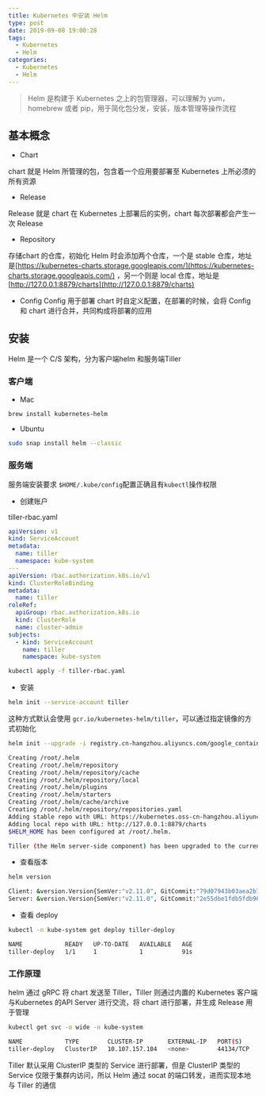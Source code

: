 ```yaml
---
title: Kubernetes 中安装 Helm
type: post
date: 2019-09-08 19:00:28
tags:
  - Kubernetes
  - Helm
categories:
  - Kubernetes
  - Helm
---
```


> Helm 是构建于 Kubernetes 之上的包管理器，可以理解为 yum，homebrew 或者 pip，用于简化包分发，安装，版本管理等操作流程

## 基本概念

- Chart

chart 就是 Helm 所管理的包，包含着一个应用要部署至 Kubernetes 上所必须的所有资源

- Release

Release 就是 chart 在 Kubernetes 上部署后的实例，chart 每次部署都会产生一次 Release

- Repository

存储chart 的仓库，初始化 Helm 时会添加两个仓库，一个是 stable 仓库，地址是[https://kubernetes-charts.storage.googleapis.com/](https://kubernetes-charts.storage.googleapis.com/) ，另一个则是 local 仓库，地址是 [http://127.0.0.1:8879/charts](http://127.0.0.1:8879/charts)

- Config
  Config 用于部署 chart 时自定义配置，在部署的时候，会将 Config 和 chart 进行合并，共同构成将部署的应用

## 安装

Helm 是一个 C/S 架构，分为客户端helm 和服务端Tiller

### 客户端

- Mac

```bash
brew install kubernetes-helm
```

- Ubuntu

```bash
sudo snap install helm --classic
```

### 服务端

服务端安装要求 `$HOME/.kube/config`配置正确且有`kubectl`操作权限

- 创建账户

tiller-rbac.yaml

```yaml
apiVersion: v1
kind: ServiceAccount
metadata:
  name: tiller
  namespace: kube-system
---
apiVersion: rbac.authorization.k8s.io/v1
kind: ClusterRoleBinding
metadata:
  name: tiller
roleRef:
  apiGroup: rbac.authorization.k8s.io
  kind: ClusterRole
  name: cluster-admin
subjects:
  - kind: ServiceAccount
    name: tiller
    namespace: kube-system
```

```bash
kubectl apply -f tiller-rbac.yaml
```

- 安装

```bash
helm init --service-account tiller
```

这种方式默认会使用 `gcr.io/kubernetes-helm/tiller`，可以通过指定镜像的方式初始化

```bash
helm init --upgrade -i registry.cn-hangzhou.aliyuncs.com/google_containers/tiller:v2.11.0 --stable-repo-url https://kubernetes.oss-cn-hangzhou.aliyuncs.com/charts --service-account tiller
```

```bash
Creating /root/.helm
Creating /root/.helm/repository
Creating /root/.helm/repository/cache
Creating /root/.helm/repository/local
Creating /root/.helm/plugins
Creating /root/.helm/starters
Creating /root/.helm/cache/archive
Creating /root/.helm/repository/repositories.yaml
Adding stable repo with URL: https://kubernetes.oss-cn-hangzhou.aliyuncs.com/charts
Adding local repo with URL: http://127.0.0.1:8879/charts
$HELM_HOME has been configured at /root/.helm.

Tiller (the Helm server-side component) has been upgraded to the current version.
```

- 查看版本

```bash
helm version
```

```bash
Client: &version.Version{SemVer:"v2.11.0", GitCommit:"79d07943b03aea2b76c12644b4b54733bc5958d6", GitTreeState:"clean"}
Server: &version.Version{SemVer:"v2.11.0", GitCommit:"2e55dbe1fdb5fdb96b75ff144a339489417b146b", GitTreeState:"clean"}
```

- 查看 deploy

```bash
kubectl -n kube-system get deploy tiller-deploy
```

```bash
NAME            READY   UP-TO-DATE   AVAILABLE   AGE
tiller-deploy   1/1     1            1           91s
```

### 工作原理

helm 通过 gRPC 将 chart 发送至 Tiller，Tiller 则通过内置的 Kubernetes 客户端与Kubernetes 的API Server 进行交流，将 chart 进行部署，并生成 Release 用于管理

```bash
kubectl get svc -o wide -n kube-system

NAME            TYPE        CLUSTER-IP       EXTERNAL-IP   PORT(S)
tiller-deploy   ClusterIP   10.107.157.104   <none>        44134/TCP                24h    app=helm,name=tiller
```

Tiller 默认采用 ClusterIP 类型的 Service 进行部署，但是 ClusterIP 类型的 Service 仅限于集群内访问，所以 Helm 通过 socat 的端口转发，进而实现本地与 Tiller 的通信
